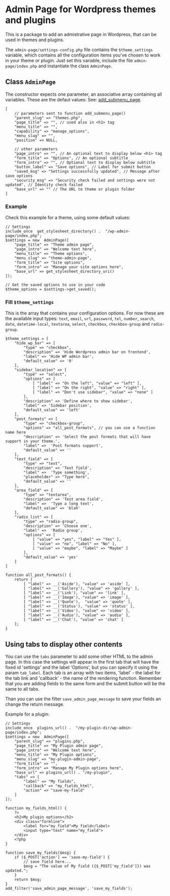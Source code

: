 ﻿# Admin Page for Wordpress themes and plugins
This is a package to add an admistrative page in Wordpress, that can be used in themes and plugins.

The ```admin-page/settings-config.php``` file contains the ```$theme_settings``` variable, which contains all the configuration items you've chosen to work in your theme or plugin. Just set this variable, include the file ```admin-page/index.php``` and instantiate the class ```AdminPage```.

## Class ```AdminPage```
The constructor expects one parameter, an associative array containing all variables. These are the defaut values:
See: [add_submenu_page](https://developer.wordpress.org/reference/functions/add_submenu_page/).

    [
        // parameters sent to function add_submenu_page()
        "parent_slug" => "themes.php",
        "page_title" => "", // used also in <h1> tag
        "menu_title" => "",
        "capability" => "manage_options",
        "menu_slug" => "",
        "position" => NULL,

        // other parameters
        "page_intro" => "", // An optional text to display below <h1> tag
        "form_title" => "Options", // An optional subtitle
        "form_intro" => "", // Optional text to display below subtitle
        "button_label" => "Save options", // Label for submit button
        "saved_msg" => "Settings successfully updated", // Message after save options
        "security_msg" => "Security check failed and settings were not updated", // Identity check failed
        "base_url" => "" // The URL to theme or plugin folder
    ]
 
### Example
Check this example for a theme, using some default values:

    // Settings
    include_once  get_stylesheet_directory() .  "/wp-admin-page/index.php";
    $settings = new  AdminPage([
        "page_title" => "Theme admin page",
        "page_intro" => "Welcome text here",
        "menu_title" => "Theme options",
        "menu_slug" => "theme-admin-page",
        "form_title" => "Site options",
        "form_intro" => "Manage your site options here",
        "base_url" => get_stylesheet_directory_uri()
    ]);
    
    // Get the saved options to use in your code
    $theme_options = $settings->get_saved();


 ### Fill ```$theme_settings```
This is the array that contains your configuration options. For now these are the available input types: ```text```, ```email```, ```url```, ```password```, ```tel```, ```number```, ```search```, ```date```, ```datetime-local```, ```textarea```, ```select```, ```checkbox```, ```checkbox-group``` and ```radio-group```.

    $theme_settings = [
        "hide_wp_bar" => [
            "type" => "checkbox",
            "description" => 'Hide Wordpress admin bar on frontend',
            "label" => 'Hide WP admin bar',
            "default_value" => '0'
        ],
        "sidebar_location" => [
            "type" => "select",
            "options" => [
                [ "label" => "On the left", "value" => "left" ],
                [ "label" => "On the right", "value" => "right" ],
                [ "label" => "Don't use sidebar", "value" => "none" ]
            ],
            "description" => 'Define where to show sidebar',
            "label" => 'Sidebar position',
            "default_value" => 'left'
        ],
        "post_formats" => [
            "type" => "checkbox-group",
            "options" => "all_post_formats", // you can use a function name here
            "description" => 'Select the post formats that will have support in your theme.',
            "label" =>  'Post formats support',
            "default_value" => ''
        ],
        "text_field" => [
            "type" => "text",
            "description" => 'Text field',
            "label" =>  'Type something',
            "placeholder" => "Type here",
            "default_value" => ''
        ],
        "area_field" => [
            "type" => "textarea",
            "description" => 'Test area field',
            "label" =>  'Type a long text',
            "default_value" => 'blah'
        ],
        "radio_list" => [
            "type" => "radio-group",
            "description" => 'Choose one',
            "label" =>  'Radio group',
            "options" => [
                [ "value" => "yes", "label" => "Yes" ],
                [ "value" => "no", "label" => "No" ],
                [ "value" => "maybe", "label" => "Maybe" ]
            ],
            "default_value" => 'yes'
        ]
    ]

    function all_post_formats() {
        return [
            [ "label" => __('Aside'), "value" => 'aside' ],
            [ "label" => __('Gallery'), "value" => 'gallery' ],
            [ "label" => __('Link'), "value" => 'link' ],
            [ "label" => __('Image'), "value" => 'image' ],
            [ "label" => __('Quote'),  "value" => 'quote' ],
            [ "label" => __('Status'), "value" => 'status' ],
            [ "label" => __('Video'), "value" => 'video' ],
            [ "label" => __('Audio'), "value" => 'audio' ],
            [ "label" => __('Chat'), "value" => 'chat' ]
        ];
    }

## Using tabs to display other contents
You can use the ```tabs``` parameter to add some other HTML to the admin page. In  this case the settings will appear in the first tab that will have the fixed id 'settings' and the label 'Options', but you can specify it using the param ```tab_label```. Each tab is an array with two items, 'label' - the label for the tab link and 'callback' - the name of the rendering function. Remember that you are adding fields to the same form and the submit button will be the same to all tabs.

Than you can use the filter ```save_admin_page_message``` to save your fields an change the return message.

Example for a plugin:
    
    // Settings
    include_once  plugins_url() .  "/my-plugin-dir/wp-admin-page/index.php";
    $settings = new  AdminPage([
        "parent_slug" => "plugins.php",
        "page_title" => "My Plugin admin page",
        "page_intro" => "Welcome text here",
        "menu_title" => "My Plugin options",
        "menu_slug" => "my-plugin-admin-page",
        "form_title" => "",
        "form_intro" => "Manage My Plugin options here",
        "base_url" => plugins_url() . "/my-plugin",
        "tabs" => [
            "label" => "My fields",
            "callback" => "my_fields_html",
            "action" => "save-my-field"
        ]
    ]);

    function my_fields_html() {
        ?>
        <h2>My plugin options</h2>
        <div class="formline">
            <label for="my_field">My field</label>
            <input type="text" name="my_field">
        </div>
        <?php
    }

    function save_my_fields($msg) {
        if ($_POST['action'] == 'save-my-field') {
            // save field here...
            $msg = "The value of My field ({$_POST['my_field']}) was updated.";
        }
        return $msg;
    }
    add_filter('save_admin_page_message', 'save_my_fields');
